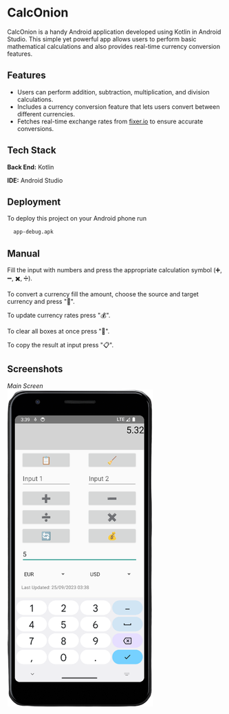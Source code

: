 
# CalcOnion

CalcOnion is a handy Android application developed using Kotlin in Android Studio. This simple yet powerful app allows users to perform basic mathematical calculations and also provides real-time currency conversion features.


## Features

- Users can perform addition, subtraction, multiplication, and division calculations.
- Includes a currency conversion feature that lets users convert between different currencies.
- Fetches real-time exchange rates from [fixer.io](https://fixer.io/) to ensure accurate conversions.


## Tech Stack

**Back End:** Kotlin

**IDE:** Android Studio


## Deployment

To deploy this project on your Android phone run

```bash
  app-debug.apk
```

## Manual

Fill the input with numbers and press the appropriate calculation symbol (➕, ➖, ✖️, ➗). 

To convert a currency fill the amount, choose the source and target currency and press "🔄". </br>

To update currency rates press "💰".

To clear all boxes at once press "🧹".

To copy the result at input press "📋".


## Screenshots
*Main Screen*</br>
![Main Screen](https://github.com/manosmin/CalcOnion/blob/master/screenshots/main_screen.PNG)
